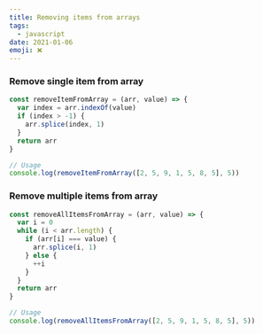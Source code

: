 ```yaml
---
title: Removing items from arrays
tags:
  - javascript
date: 2021-01-06
emoji: ❌
---
```


### Remove single item from array

```js
const removeItemFromArray = (arr, value) => {
  var index = arr.indexOf(value)
  if (index > -1) {
    arr.splice(index, 1)
  }
  return arr
}

// Usage
console.log(removeItemFromArray([2, 5, 9, 1, 5, 8, 5], 5))
```

### Remove multiple items from array

```js
const removeAllItemsFromArray = (arr, value) => {
  var i = 0
  while (i < arr.length) {
    if (arr[i] === value) {
      arr.splice(i, 1)
    } else {
      ++i
    }
  }
  return arr
}

// Usage
console.log(removeAllItemsFromArray([2, 5, 9, 1, 5, 8, 5], 5))
```
